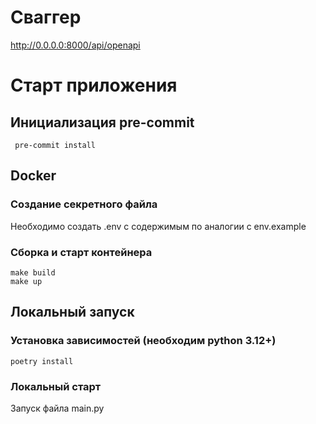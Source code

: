# Сваггер

http://0.0.0.0:8000/api/openapi

# Старт приложения

## Инициализация pre-commit

```
 pre-commit install 
```

## Docker

### Создание секретного файла

Необходимо создать .env с содержимым по аналогии с env.example

### Сборка и старт контейнера

```
make build
make up
```

## Локальный запуск

### Установка зависимостей  (необходим python 3.12+)

```
poetry install
```

### Локальный старт

Запуск файла main.py

